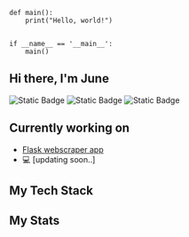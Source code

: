 ```
def main():
    print("Hello, world!")


if __name__ == '__main__':
    main()
```
## Hi there, I'm June 
![Static Badge](https://img.shields.io/badge/linkedin-profile-black?style=flat-square&logo=linkedin&labelColor=blue&link=https%3A%2F%2Fwww.linkedin.com%2Fin%2Fjune-jie-ding%2F)
![Static Badge](https://img.shields.io/badge/-%40JieDing-black?style=flat-square&logo=facebook&logoColor=white&link=https%3A%2F%2Fwww.facebook.com%2Fteiketsusama%2F)
![Static Badge](https://img.shields.io/badge/-%40teiketsusama-black?style=flat-square&logo=instagram&logoColor=%23d62976&link=https%3A%2F%2Fwww.instagram.com%2Fteiketsusama%2F)

## Currently working on
- [Flask webscraper app](https://github.com/Teiketsusama/IndeedScraper)
-  💻 [updating soon..]

## My Tech Stack

## My Stats
